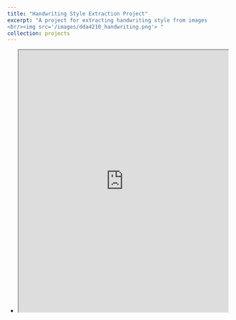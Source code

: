 ```yaml
---
title: "Handwriting Style Extraction Project"
excerpt: "A project for extracting handwriting style from images
<br/><img src='/images/dda4210_handwriting.png'> "
collection: projects
---
```


- <iframe src="http://yangyiqu.github.io/files/DDA4210_pre.pdf" width="100%" height="600px"></iframe>
